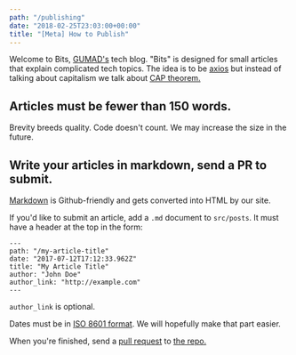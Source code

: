 ```yaml
---
path: "/publishing"
date: "2018-02-25T23:03:00+00:00"
title: "[Meta] How to Publish"
---
```


Welcome to Bits, [GUMAD's](http://gumad.club/) tech blog. "Bits" is designed for small articles that explain complicated tech topics. The idea is to be [axios](https://www.axios.com/) but instead of talking about capitalism we talk about [CAP theorem.](https://en.wikipedia.org/wiki/CAP_theorem)

## Articles must be fewer than 150 words.

Brevity breeds quality. Code doesn't count. We may increase the size in the future.

## Write your articles in markdown, send a PR to submit.

[Markdown](https://github.com/adam-p/markdown-here/wiki/Markdown-Cheatsheet) is Github-friendly and gets converted into HTML by our site.

If you'd like to submit an article, add a `.md` document to `src/posts`. It must have a header at the top in the form:

```
---
path: "/my-article-title"
date: "2017-07-12T17:12:33.962Z"
title: "My Article Title"
author: "John Doe"
author_link: "http://example.com"
---
```

`author_link` is optional.

Dates must be in [ISO 8601 format](http://www.timestampgenerator.com/). We will hopefully make that part easier.

When you're finished, send a [pull request](https://help.github.com/articles/creating-a-pull-request/) to [the repo.](https://github.com/gu-app-club/blog)
